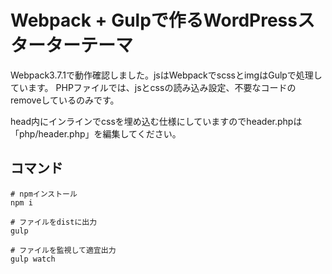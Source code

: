# Webpack + Gulpで作るWordPressスターターテーマ

Webpack3.7.1で動作確認しました。jsはWebpackでscssとimgはGulpで処理しています。
PHPファイルでは、jsとcssの読み込み設定、不要なコードのremoveしているのみです。

head内にインラインでcssを埋め込む仕様にしていますのでheader.phpは「php/header.php」を編集してください。

## コマンド

```
# npmインストール
npm i

# ファイルをdistに出力
gulp

# ファイルを監視して適宜出力
gulp watch
```
